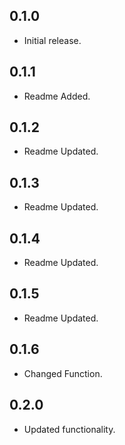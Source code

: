 ## 0.1.0

* Initial release.

## 0.1.1

* Readme Added.

## 0.1.2

* Readme Updated.

## 0.1.3

* Readme Updated.

## 0.1.4

* Readme Updated.

## 0.1.5

* Readme Updated.

## 0.1.6

* Changed Function.

## 0.2.0

* Updated functionality.
